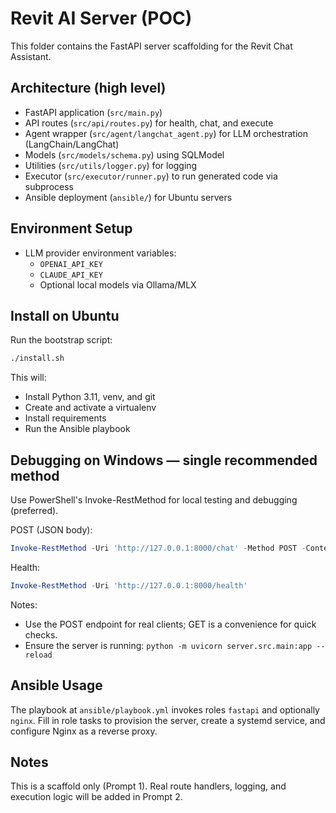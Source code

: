 # Revit AI Server (POC)

This folder contains the FastAPI server scaffolding for the Revit Chat Assistant.

## Architecture (high level)

- FastAPI application (`src/main.py`)
- API routes (`src/api/routes.py`) for health, chat, and execute
- Agent wrapper (`src/agent/langchat_agent.py`) for LLM orchestration (LangChain/LangChat)
- Models (`src/models/schema.py`) using SQLModel
- Utilities (`src/utils/logger.py`) for logging
- Executor (`src/executor/runner.py`) to run generated code via subprocess
- Ansible deployment (`ansible/`) for Ubuntu servers

## Environment Setup

- LLM provider environment variables:
  - `OPENAI_API_KEY`
  - `CLAUDE_API_KEY`
  - Optional local models via Ollama/MLX

## Install on Ubuntu

Run the bootstrap script:

```bash
./install.sh
```

This will:
- Install Python 3.11, venv, and git
- Create and activate a virtualenv
- Install requirements
- Run the Ansible playbook

## Debugging on Windows — single recommended method

Use PowerShell's Invoke-RestMethod for local testing and debugging (preferred).

POST (JSON body):
```powershell
Invoke-RestMethod -Uri 'http://127.0.0.1:8000/chat' -Method POST -ContentType 'application/json' -Body '{"message":"List steps to delete all walls","session_id":"dev1"}'
```

Health:
```powershell
Invoke-RestMethod -Uri 'http://127.0.0.1:8000/health'  
```

Notes:
- Use the POST endpoint for real clients; GET is a convenience for quick checks.
- Ensure the server is running: `python -m uvicorn server.src.main:app --reload`

## Ansible Usage

The playbook at `ansible/playbook.yml` invokes roles `fastapi` and optionally `nginx`.
Fill in role tasks to provision the server, create a systemd service, and configure Nginx as a reverse proxy.

## Notes

This is a scaffold only (Prompt 1). Real route handlers, logging, and execution logic will be added in Prompt 2.

